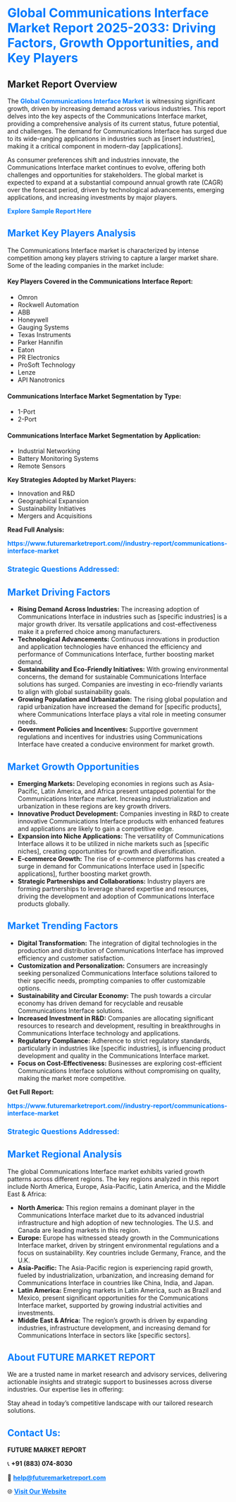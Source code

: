 <h1 style="color: #007BFF;">Global Communications Interface Market Report 2025-2033: Driving Factors, Growth Opportunities, and Key Players</h1>

<section id="overview">
<h2>Market Report Overview</h2>
<p>The <a href="https://www.futuremarketreport.com//industry-report/communications-interface-market" style="color: #007BFF; text-decoration: none;"><strong>Global Communications Interface Market</strong></a> is witnessing significant growth, driven by increasing demand across various industries. This report delves into the key aspects of the Communications Interface market, providing a comprehensive analysis of its current status, future potential, and challenges. The demand for Communications Interface has surged due to its wide-ranging applications in industries such as [insert industries], making it a critical component in modern-day [applications].</p>
<p>As consumer preferences shift and industries innovate, the Communications Interface market continues to evolve, offering both challenges and opportunities for stakeholders. The global market is expected to expand at a substantial compound annual growth rate (CAGR) over the forecast period, driven by technological advancements, emerging applications, and increasing investments by major players.</p>
</section>

<section id="overview">
<p><a href="https://www.futuremarketreport.com//request-sample/reportId=81193" style="color: #007BFF; text-decoration: none;"><strong>Explore Sample Report Here</strong></a></p>
</section>

<section id="key-players">
<h2 style="color: #007BFF;">Market Key Players Analysis</h2>
<p>The Communications Interface market is characterized by intense competition among key players striving to capture a larger market share. Some of the leading companies in the market include:</p>
<h4>Key Players Covered in the Communications Interface Report:</h4>
<ul><li>Omron</li><li>Rockwell Automation</li><li>ABB</li><li>Honeywell</li><li>Gauging Systems</li><li>Texas Instruments</li><li>Parker Hannifin</li><li>Eaton</li><li>PR Electronics</li><li>ProSoft Technology</li><li>Lenze</li><li>API Nanotronics</li></ul>
<h4>Communications Interface Market Segmentation by Type:</h4>
<ul><li>1-Port</li><li>2-Port</li></ul>

<h4>Communications Interface Market Segmentation by Application:</h4>
<ul><li>Industrial Networking</li><li>Battery Monitoring Systems</li><li>Remote Sensors</li></ul>
<p><strong>Key Strategies Adopted by Market Players:</strong></p>
<ul>
<li>Innovation and R&D</li>
<li>Geographical Expansion</li>
<li>Sustainability Initiatives</li>
<li>Mergers and Acquisitions</li>
</ul>
</section>

<section>
<p><strong>Read Full Analysis: </strong></p><a href="https://www.futuremarketreport.com//industry-report/communications-interface-market" style="color: #007BFF; text-decoration: none;"><strong>https://www.futuremarketreport.com//industry-report/communications-interface-market</strong></a>
<h3 style="color: #007BFF;">Strategic Questions Addressed:</h3>
</section>

<section id="driving-factors">
<h2 style="color: #007BFF;">Market Driving Factors</h2>
<ul>
<li><strong>Rising Demand Across Industries:</strong> The increasing adoption of Communications Interface in industries such as [specific industries] is a major growth driver. Its versatile applications and cost-effectiveness make it a preferred choice among manufacturers.</li>
<li><strong>Technological Advancements:</strong> Continuous innovations in production and application technologies have enhanced the efficiency and performance of Communications Interface, further boosting market demand.</li>
<li><strong>Sustainability and Eco-Friendly Initiatives:</strong> With growing environmental concerns, the demand for sustainable Communications Interface solutions has surged. Companies are investing in eco-friendly variants to align with global sustainability goals.</li>
<li><strong>Growing Population and Urbanization:</strong> The rising global population and rapid urbanization have increased the demand for [specific products], where Communications Interface plays a vital role in meeting consumer needs.</li>
<li><strong>Government Policies and Incentives:</strong> Supportive government regulations and incentives for industries using Communications Interface have created a conducive environment for market growth.</li>
</ul>
</section>

<section id="growth-opportunities">
<h2 style="color: #007BFF;">Market Growth Opportunities</h2>
<ul>
<li><strong>Emerging Markets:</strong> Developing economies in regions such as Asia-Pacific, Latin America, and Africa present untapped potential for the Communications Interface market. Increasing industrialization and urbanization in these regions are key growth drivers.</li>
<li><strong>Innovative Product Development:</strong> Companies investing in R&D to create innovative Communications Interface products with enhanced features and applications are likely to gain a competitive edge.</li>
<li><strong>Expansion into Niche Applications:</strong> The versatility of Communications Interface allows it to be utilized in niche markets such as [specific niches], creating opportunities for growth and diversification.</li>
<li><strong>E-commerce Growth:</strong> The rise of e-commerce platforms has created a surge in demand for Communications Interface used in [specific applications], further boosting market growth.</li>
<li><strong>Strategic Partnerships and Collaborations:</strong> Industry players are forming partnerships to leverage shared expertise and resources, driving the development and adoption of Communications Interface products globally.</li>
</ul>
</section>

<section id="trending-factors">
<h2 style="color: #007BFF;">Market Trending Factors</h2>
<ul>
<li><strong>Digital Transformation:</strong> The integration of digital technologies in the production and distribution of Communications Interface has improved efficiency and customer satisfaction.</li>
<li><strong>Customization and Personalization:</strong> Consumers are increasingly seeking personalized Communications Interface solutions tailored to their specific needs, prompting companies to offer customizable options.</li>
<li><strong>Sustainability and Circular Economy:</strong> The push towards a circular economy has driven demand for recyclable and reusable Communications Interface solutions.</li>
<li><strong>Increased Investment in R&D:</strong> Companies are allocating significant resources to research and development, resulting in breakthroughs in Communications Interface technology and applications.</li>
<li><strong>Regulatory Compliance:</strong> Adherence to strict regulatory standards, particularly in industries like [specific industries], is influencing product development and quality in the Communications Interface market.</li>
<li><strong>Focus on Cost-Effectiveness:</strong> Businesses are exploring cost-efficient Communications Interface solutions without compromising on quality, making the market more competitive.</li>
</ul>
</section>

<section>
<p><strong>Get Full Report: </strong></p><a href="https://www.futuremarketreport.com//industry-report/communications-interface-market" style="color: #007BFF; text-decoration: none;"><strong>https://www.futuremarketreport.com//industry-report/communications-interface-market</strong></a>
<h3 style="color: #007BFF;">Strategic Questions Addressed:</h3>
</section>


<section id="regional-analysis">
<h2 style="color: #007BFF;">Market Regional Analysis</h2>
<p>The global Communications Interface market exhibits varied growth patterns across different regions. The key regions analyzed in this report include North America, Europe, Asia-Pacific, Latin America, and the Middle East & Africa:</p>
<ul>
<li><strong>North America:</strong> This region remains a dominant player in the Communications Interface market due to its advanced industrial infrastructure and high adoption of new technologies. The U.S. and Canada are leading markets in this region.</li>
<li><strong>Europe:</strong> Europe has witnessed steady growth in the Communications Interface market, driven by stringent environmental regulations and a focus on sustainability. Key countries include Germany, France, and the U.K.</li>
<li><strong>Asia-Pacific:</strong> The Asia-Pacific region is experiencing rapid growth, fueled by industrialization, urbanization, and increasing demand for Communications Interface in countries like China, India, and Japan.</li>
<li><strong>Latin America:</strong> Emerging markets in Latin America, such as Brazil and Mexico, present significant opportunities for the Communications Interface market, supported by growing industrial activities and investments.</li>
<li><strong>Middle East & Africa:</strong> The region’s growth is driven by expanding industries, infrastructure development, and increasing demand for Communications Interface in sectors like [specific sectors].</li>
</ul>
</section>

<footer>
<h2 style="color: #007BFF;">About FUTURE MARKET REPORT</h2>
<p>We are a trusted name in market research and advisory services, delivering actionable insights and strategic support to businesses across diverse industries. Our expertise lies in offering:</p>

<p>Stay ahead in today’s competitive landscape with our tailored research solutions.</p>

<h2 style="color: #007BFF;">Contact Us:</h2>
<p><strong>FUTURE MARKET REPORT</strong></p>
<p>📞 <strong>+91 (883) 074-8030</strong></p>
<p>📧 <strong><a href="mailto:help@futuremarketreport.com" style="color: #007BFF;">help@futuremarketreport.com</a></strong></p>
<p>🌐 <strong><a href="https://www.futuremarketreport.com/" style="color: #007BFF;">Visit Our Website</a></strong></p>
</footer>